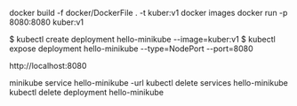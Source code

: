 docker build -f docker/DockerFile . -t kuber:v1
docker images
docker run -p 8080:8080 kuber:v1

$ kubectl create deployment hello-minikube --image=kuber:v1
$ kubectl expose deployment hello-minikube --type=NodePort --port=8080

http://localhost:8080

minikube service hello-minikube -url
kubectl delete services hello-minikube
kubectl delete deployment hello-minikube
